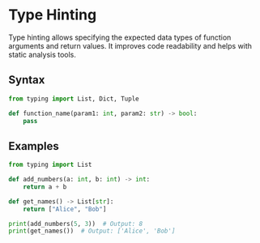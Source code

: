 # Type Hinting

Type hinting allows specifying the expected data types of function arguments and return values. It improves code readability and helps with static analysis tools.

## Syntax

```python
from typing import List, Dict, Tuple

def function_name(param1: int, param2: str) -> bool:
    pass
```

## Examples

```python
from typing import List

def add_numbers(a: int, b: int) -> int:
    return a + b

def get_names() -> List[str]:
    return ["Alice", "Bob"]

print(add_numbers(5, 3))  # Output: 8
print(get_names())  # Output: ['Alice', 'Bob']
```

